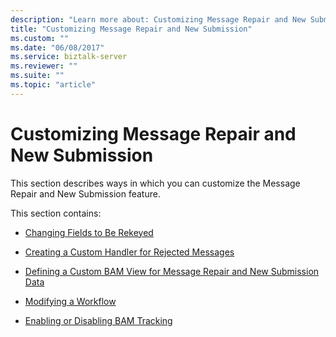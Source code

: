 ```yaml
---
description: "Learn more about: Customizing Message Repair and New Submission"
title: "Customizing Message Repair and New Submission"
ms.custom: ""
ms.date: "06/08/2017"
ms.service: biztalk-server
ms.reviewer: ""
ms.suite: ""
ms.topic: "article"
---
```

# Customizing Message Repair and New Submission
This section describes ways in which you can customize the Message Repair and New Submission feature.  
  
 This section contains:  
  
-   [Changing Fields to Be Rekeyed](../../adapters-and-accelerators/accelerator-swift/changing-fields-to-be-rekeyed.md)  
  
-   [Creating a Custom Handler for Rejected Messages](../../adapters-and-accelerators/accelerator-swift/creating-a-custom-handler-for-rejected-messages.md)  
  
-   [Defining a Custom BAM View for Message Repair and New Submission Data](../../adapters-and-accelerators/accelerator-swift/defining-a-custom-bam-view-for-message-repair-and-new-submission-data.md)  
  
-   [Modifying a Workflow](../../adapters-and-accelerators/accelerator-swift/modifying-a-workflow.md)  
  
-   [Enabling or Disabling BAM Tracking](../../adapters-and-accelerators/accelerator-swift/enabling-or-disabling-bam-tracking.md)
